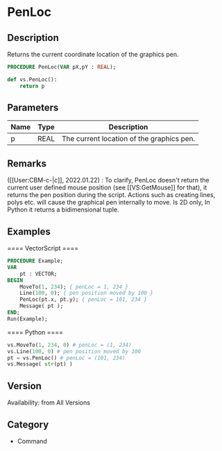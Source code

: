 # PenLoc

## Description
Returns the current coordinate location of the graphics pen.

```pascal
PROCEDURE PenLoc(VAR pX,pY : REAL);
```

```python
def vs.PenLoc():
    return p
```

## Parameters
|Name|Type|Description|
|---|---|---|
|p|REAL|The current location of the graphics pen.|

## Remarks
([[User:CBM-c-|_c_]], 2022.01.22) : To clarify, PenLoc doesn't return the current user defined mouse position (see [[VS:GetMouse]] for that), it returns the pen position during the script. Actions such as creating lines, polys etc. will cause the graphical pen internally to move. Is 2D only, In Python it returns a bidimensional tuple.

## Examples
==== VectorScript ====
```pascal
PROCEDURE Example;
VAR
    pt : VECTOR;
BEGIN
    MoveTo(1, 234); { penLoc = 1, 234 }
    Line(100, 0); { pen position moved by 100 }
    PenLoc(pt.x, pt.y); { penLoc = 101, 234 }
    Message( pt );
END;
Run(Example);
```
==== Python ====
```python
vs.MoveTo(1, 234, 0) # penLoc = (1, 234)
vs.Line(100, 0) # pen position moved by 100
pt = vs.PenLoc() # penLoc = (101, 234)
vs.Message( str(pt) )
```

## Version
Availability: from All Versions

## Category
* Command

